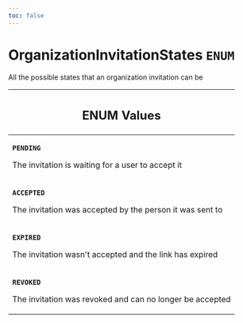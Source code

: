 ```yaml
---
toc: false
---
```

<!--
  _____   ____    _   _  ____ _______   ______ _____ _____ _______
  |  __  / __   |  | |/ __ __   __| |  ____|  __ _   _|__   __|
  | |  | | |  | | |  | | |  | | | |    | |__  | |  | || |    | |
  | |  | | |  | | | . ` | |  | | | |    |  __| | |  | || |    | |
  | |__| | |__| | | |  | |__| | | |    | |____| |__| || |_   | |
  |_____/ ____/  |_| _|____/  |_|    |______|_____/_____|  |_|
  This file is auto-generated by script/generate_graphql_api_content.sh,
  please build the schema.json by running `rails api:graph:export`
  with https://github.com/buildkite/buildkite/,
  replace the content in data/graphql_data_schema.json
  and run the generation script `./scripts/generate-graphql-api-content.sh`.
-->
<!-- vale off -->
<h1 class="has-pills" data-algolia-exclude>
  OrganizationInvitationStates
  <span class="pill pill--enum pill--normal-case pill--large"><code>ENUM</code></span>
</h1>
<!-- vale on -->


<p>All the possible states that an organization invitation can be</p>










<table class="responsive-table responsive-table--single-column-rows">
  <thead>
    <th>
      <h2 data-algolia-exclude>ENUM Values</h2>
    </th>
  </thead>
  <tbody>
    <tr><td><p><strong><code>PENDING</code></strong></p><p>The invitation is waiting for a user to accept it</p></td></tr><tr><td><p><strong><code>ACCEPTED</code></strong></p><p>The invitation was accepted by the person it was sent to</p></td></tr><tr><td><p><strong><code>EXPIRED</code></strong></p><p>The invitation wasn't accepted and the link has expired</p></td></tr><tr><td><p><strong><code>REVOKED</code></strong></p><p>The invitation was revoked and can no longer be accepted</p></td></tr>
  </tbody>
</table>
